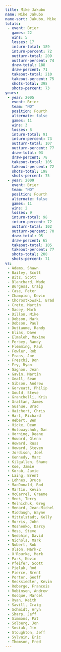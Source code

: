 ```yaml
---
title: Mike Jakubo
name: Mike Jakubo
name-sort: Jakubo, Mike
totals:
 - event: Brier
   games: 22
   wins: 5
   losses: 17
   inturn-total: 189
   inturn-percent: 72
   outturn-total: 209
   outturn-percent: 74
   draw-total: 188
   draw-percent: 71
   takeout-total: 210
   takeout-percent: 75
   shots-total: 398
   shots-percent: 73
years:
 - year: 2005
   event: Brier
   team: "NO"
   position: Fourth
   alternate: false
   games: 11
   wins: 3
   losses: 8
   inturn-total: 91
   inturn-percent: 73
   outturn-total: 107
   outturn-percent: 77
   draw-total: 93
   draw-percent: 78
   takeout-total: 105
   takeout-percent: 72
   shots-total: 198
   shots-percent: 75
 - year: 2009
   event: Brier
   team: "NO"
   position: Fourth
   alternate: false
   games: 11
   wins: 2
   losses: 9
   inturn-total: 98
   inturn-percent: 72
   outturn-total: 102
   outturn-percent: 70
   draw-total: 95
   draw-percent: 65
   takeout-total: 105
   takeout-percent: 77
   shots-total: 200
   shots-percent: 71
vs:
 - Adams, Shawn
 - Bailey, Scott
 - Bitz, Scott
 - Blanchard, Wade
 - Burgess, Craig
 - Case, Peter
 - Champion, Kevin
 - Chorostkowski, Brad
 - Crete, Martin
 - Dacey, Mark
 - Dillon, Mike
 - Dobson, Mark
 - Dobson, Paul
 - Dutiaume, Randy
 - Elias, Dave
 - Elmaleh, Maxime
 - Ferbey, Randy
 - Flemming, Paul
 - Fowler, Rob
 - Frans, Joe
 - Freschi, Don
 - Fry, Ryan
 - Gagnon, Jean
 - Gavin, Martin
 - Geall, Sean
 - Gibson, Andrew
 - Gorveatt, Philip
 - Gould, Steve
 - Granchelli, Kris
 - Grattan, James
 - Gushue, Brad
 - Haichert, Chris
 - Hart, Richard
 - Hebert, Ben
 - Hicke, Dean
 - Holowaychuk, Dan
 - Horning, Deane
 - Howard, Glenn
 - Howard, Russ
 - Howard, Steven
 - Jordison, Joel
 - Kennedy, Marc
 - Kilgallen, Shane
 - Koe, Jamie
 - Korab, Jamie
 - Laing, Brent
 - Lohnes, Bruce
 - MacDonald, Rod
 - Martin, Kevin
 - McCarrel, Graeme
 - Meek, Terry
 - Melnichuk, Greg
 - Menard, Jean-Michel
 - Middaugh, Wayne
 - Mittelstadt, Kelly
 - Morris, John
 - Moshenko, Darcy
 - Moss, Steve
 - Nedohin, David
 - Nichols, Mark
 - Nobert, Rob
 - Olson, Mark-2
 - O'Rourke, Mark
 - Park, Kevin
 - Pfeifer, Scott
 - Pielak, Rod
 - Pierce, Brent
 - Porter, Geoff
 - Recksiedler, Kevin
 - Roberge, Francois
 - Robinson, Andrew
 - Rocque, Marcel
 - Ryan, Keith
 - Savill, Craig
 - Schmidt, Aryn
 - Sharp, Jeff
 - Simmons, Pat
 - Solberg, Jon
 - Sosiak, Jim
 - Stoughton, Jeff
 - Sylvain, Eric
 - Thomson, Fred
---
```

